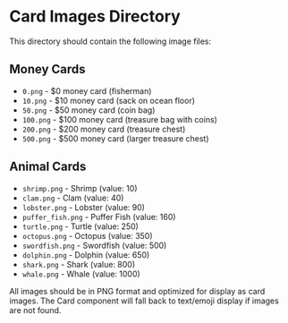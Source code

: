 # Card Images Directory

This directory should contain the following image files:

## Money Cards
- `0.png` - $0 money card (fisherman)
- `10.png` - $10 money card (sack on ocean floor)
- `50.png` - $50 money card (coin bag)
- `100.png` - $100 money card (treasure bag with coins)
- `200.png` - $200 money card (treasure chest)
- `500.png` - $500 money card (larger treasure chest)

## Animal Cards
- `shrimp.png` - Shrimp (value: 10)
- `clam.png` - Clam (value: 40)
- `lobster.png` - Lobster (value: 90)
- `puffer_fish.png` - Puffer Fish (value: 160)
- `turtle.png` - Turtle (value: 250)
- `octopus.png` - Octopus (value: 350)
- `swordfish.png` - Swordfish (value: 500)
- `dolphin.png` - Dolphin (value: 650)
- `shark.png` - Shark (value: 800)
- `whale.png` - Whale (value: 1000)

All images should be in PNG format and optimized for display as card images.
The Card component will fall back to text/emoji display if images are not found.
